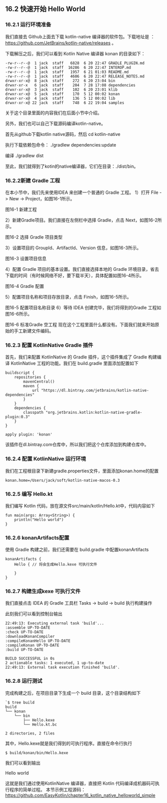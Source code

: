## 16.2 快速开始 Hello World
### 16.2.1 运行环境准备
我们直接去 Github上面去下载 kotlin-native 编译器的软件包。下载地址是 ：https://github.com/JetBrains/kotlin-native/releases 。
 

下载解压之后，我们可以看到 Kotlin Native 编译器 konan 的目录如下：
```
-rw-r--r--@  1 jack  staff   6828  6 20 22:47 GRADLE_PLUGIN.md
-rw-r--r--@  1 jack  staff  16286  6 20 22:47 INTEROP.md
-rw-r--r--@  1 jack  staff   1957  6 21 01:03 README.md
-rw-r--r--@  1 jack  staff   4606  6 20 22:47 RELEASE_NOTES.md
drwxr-xr-x@  8 jack  staff    272  6 20 23:04 bin
drwxr-xr-x   6 jack  staff    204  7 28 17:08 dependencies
drwxr-xr-x@  3 jack  staff    102  6 20 23:01 klib
drwxr-xr-x@  5 jack  staff    170  5 12 00:02 konan
drwxr-xr-x@  4 jack  staff    136  5 12 00:02 lib
drwxr-xr-x@ 22 jack  staff    748  6 22 19:04 samples
```

关于这个目录里面的内容我们在后面小节中介绍。

另外，我们也可以自己下载源码编译kotlin-native。

首先从github下载kotlin native源码，然后
cd kotlin-native

执行下载依赖包命令：
./gradlew dependencies:update

编译
./gradlew dist

至此，我们就得到了kotin的native编译器，它们在目录：./dist/bin。

### 16.2.2新建 Gradle 工程

在本小节中，我们先来使用IDEA 来创建一个普通的 Gradle 工程。
1）打开 File -> New -> Project，如图16-1所示。
 
图16-1 新建工程

2）新建Gradle项目。我们直接在左侧栏中选择 Gradle，点击 Next，如图16-2所示。
 
图16-2 选择 Gradle 项目类型

3）设置项目的 GroupId、ArtifactId、Version 信息，如图16-3所示。
 
图16-3 设置项目信息

4）配置 Gradle 项目的基本设置。我们直接选择本地的 Gradle 环境目录，省去下载的时间（有时候网络不好，要下载半天），具体配置如图16-4所示。
 
图16-4 Gradle 配置

5）配置项目名称和项目存放目录，点击 Finish，如图16-5所示。
 
图16-5 配置项目名称目录
6）等待 IDEA 创建完毕，我们将得到的Gradle 工程如图16-6所示。
 
图16-6 标准Gradle 空工程
现在这个工程里面什么都没有。下面我们就来开始原始的手工新建文件编码。

### 16.2.3 配置 KotlinNative Gradle 插件
首先，我们来配置 KotlinNative 的 Gradle 插件，这个插件集成了 Gradle 构建编译 KotlinNative 工程的功能。我们在 build.gradle 里面添加配置如下
```
buildscript {
    repositories {
        mavenCentral()
        maven {
            url "https://dl.bintray.com/jetbrains/kotlin-native-dependencies"
        }
    }
    dependencies {
        classpath "org.jetbrains.kotlin:kotlin-native-gradle-plugin:0.3"
    }
}

apply plugin: 'konan'
```

该插件在dl.bintray.com仓库中，所以我们把这个仓库添加到构建仓库中。

### 16.2.4 配置 KotlinNative 运行环境

我们在工程根目录下新建gradle.properties文件，里面添加konan.home的配置
```
konan.home=/Users/jack/soft/kotlin-native-macos-0.3
```

### 16.2.5 编写 Hello.kt

我们编写 Kotlin 代码，放在源文件src/main/kotlin/Hello.kt中，代码内容如下
```
fun main(args: Array<String>) {
    println("Hello world")
}
```

### 16.2.6 konanArtifacts配置

使用 Gradle 构建之前，我们还需要在 build.gradle 中配置konanArtifacts
```
konanArtifacts {
    Hello { // 将会生成Hello.kexe 可执行文件

    }
}
```

### 16.2.7 构建生成kexe 可执行文件

我们直接点击 IDEA 的 Gradle 工具栏 Tasks -> build -> build 执行构建操作
 
此刻我们可以看到控制台输出

```
22:49:13: Executing external task 'build'...
:assemble UP-TO-DATE
:check UP-TO-DATE
:downloadKonanCompiler
:compileKonanHello UP-TO-DATE
:compileKonan UP-TO-DATE
:build UP-TO-DATE

BUILD SUCCESSFUL in 0s
2 actionable tasks: 1 executed, 1 up-to-date
22:49:13: External task execution finished 'build'.
```

### 16.2.8 运行测试

完成构建之后，在项目目录下生成一个 build 目录，这个目录结构如下
```
`$ tree build
build
└── konan
    └── bin
        ├── Hello.kexe
        └── Hello.kt.bc

2 directories, 2 files
```

其中，Hello.kexe就是我们得到的可执行程序。直接在命令行执行

```
$ build/konan/bin/Hello.kexe 
```
我们可以看到输出

Hello world

这就是我们通过使用KotlinNative 编译器，直接把 Kotlin 代码编译成机器码可执行程序的简单过程。
本节示例工程源码：https://github.com/EasyKotlin/chapter16_kotlin_native_helloworld_simple

